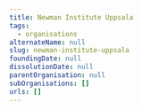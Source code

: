 ```yaml
---
title: Newman Institute Uppsala
tags:
  - organisations
alternateName: null
slug: newman-institute-uppsala
foundingDate: null
dissolutionDate: null
parentOrganisation: null
subOrganisations: []
urls: []
---
```

